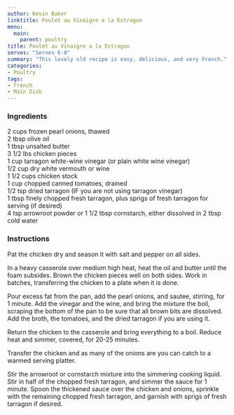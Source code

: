 ```yaml
---
author: Kevin Baker
linktitle: Poulet au Vinaigre a la Estragon
menu:
  main:
    parent: poultry
title: Poulet au Vinaigre a la Estragon
serves: "Serves 6-8"
summary: "This lovely old recipe is easy, delicious, and very French."
categories:
- Poultry
tags:
- French
- Main Dish
---
```

### Ingredients

<div class="ingredient-list">

2 cups frozen pearl onions, thawed  
2 tbsp olive oil  
1 tbsp unsalted butter   
3 1/2 lbs chicken pieces  
1 cup tarragon white-wine vinegar (or plain white wine vinegar)  
1/2 cup dry white vermouth or wine  
1 1/2 cups chicken stock  
1 cup chopped canned tomatoes, drained  
1/2 tsp dried tarragon (IF you are not using tarragon vinegar)  
1 tbsp finely chopped fresh tarragon, plus sprigs of fresh tarragon for serving (if desired)  
4 tsp arrowroot powder or 1 1/2 tbsp cornstarch, either dissolved in 2 tbsp cold water  

</div>

### Instructions

Pat the chicken dry and season it with salt and pepper on all sides.

In a heavy casserole over medium high heat, heat the oil and butter until the foam subsides. Brown the chicken pieces well on both sides. Work in batches, transferring the chicken to a plate when it is done.

Pour excess fat from the pan, add the pearl onions, and sautee, stirring, for 1 minute. Add the vinegar and the wine, and bring the mixture the boil, scraping the bottom of the pan to be sure that all brown bits are dissolved. Add the broth, the tomatoes, and the dried tarragon if you are using it. 

Return the chicken to the casserole and bring everything to a boil. Reduce heat and simmer, covered, for 20-25 minutes.

Transfer the chicken and as many of the onions are you can catch to a warmed serving platter. 

Stir the arrowroot or cornstarch mixture into the simmering cooking liquid. Stir in half of the chopped fresh tarragon, and simmer the sauce for 1 minute. Spoon the thickened sauce over the chicken and onions, sprinkle with the remaining chopped fresh tarragon, and garnish with sprigs of fresh tarragon if desired.